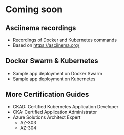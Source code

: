 # Coming soon

## Asciinema recordings

- Recordings of Docker and Kubernetes commands
- Based on https://asciinema.org/

## Docker Swarm & Kubernetes

- Sample app deployment on Docker Swarm
- Sample app deployment on Kubernetes

## More Certification Guides

- CKAD: Certified Kubernetes Application Developer
- CKA: Certified Application Administrator
- Azure Solutions Architect Expert
  - AZ-303
  - AZ-304
